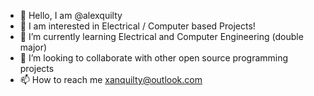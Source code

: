 - 👋 Hello, I am @alexquilty
- 👀 I am interested in Electrical / Computer based Projects!
- 🌱 I’m currently learning Electrical and Computer Engineering (double major)
- 💞️ I’m looking to collaborate with other open source programming projects
- 📫 How to reach me xanquilty@outlook.com

